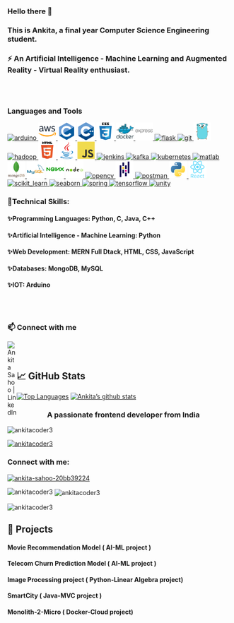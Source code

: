 
### Hello there 👋
### This is Ankita, a final year Computer Science Engineering student.
### ⚡ An Artificial Intelligence - Machine Learning and Augmented Reality - Virtual Reality enthusiast.
</br>
</br>

<!--### I have worked on several projects in the field of AI-ML. During my last few semesters, me and my team built various AI-ML models, like movie recommendation model, telecom churn prediction model, etc. 
### I have also had the opportunity to work on cutting-edge technologies in AI-ML in the various internships. In one of the internships, I built an AI-ML model that will give the logic of the energy production experiments, they were working on, and hence help them in producing excess energy. In another internship, I built an AI-ML model, using Convolution Neural Networks (for image detection and classification). -->

<h3> Languages and Tools </h3>
<p align="left"> <a href="https://www.arduino.cc/" target="_blank" rel="noreferrer"> <img src="https://cdn.worldvectorlogo.com/logos/arduino-1.svg" alt="arduino" width="40" height="40"/> </a> <a href="https://aws.amazon.com" target="_blank" rel="noreferrer"> <img src="https://raw.githubusercontent.com/devicons/devicon/master/icons/amazonwebservices/amazonwebservices-original-wordmark.svg" alt="aws" width="40" height="40"/> </a> <a href="https://www.cprogramming.com/" target="_blank" rel="noreferrer"> <img src="https://raw.githubusercontent.com/devicons/devicon/master/icons/c/c-original.svg" alt="c" width="40" height="40"/> </a> <a href="https://www.w3schools.com/cpp/" target="_blank" rel="noreferrer"> <img src="https://raw.githubusercontent.com/devicons/devicon/master/icons/cplusplus/cplusplus-original.svg" alt="cplusplus" width="40" height="40"/> </a> <a href="https://www.w3schools.com/css/" target="_blank" rel="noreferrer"> <img src="https://raw.githubusercontent.com/devicons/devicon/master/icons/css3/css3-original-wordmark.svg" alt="css3" width="40" height="40"/> </a> <a href="https://www.docker.com/" target="_blank" rel="noreferrer"> <img src="https://raw.githubusercontent.com/devicons/devicon/master/icons/docker/docker-original-wordmark.svg" alt="docker" width="40" height="40"/> </a> <a href="https://expressjs.com" target="_blank" rel="noreferrer"> <img src="https://raw.githubusercontent.com/devicons/devicon/master/icons/express/express-original-wordmark.svg" alt="express" width="40" height="40"/> </a> <a href="https://flask.palletsprojects.com/" target="_blank" rel="noreferrer"> <img src="https://www.vectorlogo.zone/logos/pocoo_flask/pocoo_flask-icon.svg" alt="flask" width="40" height="40"/> </a> <a href="https://git-scm.com/" target="_blank" rel="noreferrer"> <img src="https://www.vectorlogo.zone/logos/git-scm/git-scm-icon.svg" alt="git" width="40" height="40"/> </a> <a href="https://golang.org" target="_blank" rel="noreferrer"> <img src="https://raw.githubusercontent.com/devicons/devicon/master/icons/go/go-original.svg" alt="go" width="40" height="40"/> </a> <a href="https://hadoop.apache.org/" target="_blank" rel="noreferrer"> <img src="https://www.vectorlogo.zone/logos/apache_hadoop/apache_hadoop-icon.svg" alt="hadoop" width="40" height="40"/> </a> <a href="https://www.w3.org/html/" target="_blank" rel="noreferrer"> <img src="https://raw.githubusercontent.com/devicons/devicon/master/icons/html5/html5-original-wordmark.svg" alt="html5" width="40" height="40"/> </a> <a href="https://www.java.com" target="_blank" rel="noreferrer"> <img src="https://raw.githubusercontent.com/devicons/devicon/master/icons/java/java-original.svg" alt="java" width="40" height="40"/> </a> <a href="https://developer.mozilla.org/en-US/docs/Web/JavaScript" target="_blank" rel="noreferrer"> <img src="https://raw.githubusercontent.com/devicons/devicon/master/icons/javascript/javascript-original.svg" alt="javascript" width="40" height="40"/> </a> <a href="https://www.jenkins.io" target="_blank" rel="noreferrer"> <img src="https://www.vectorlogo.zone/logos/jenkins/jenkins-icon.svg" alt="jenkins" width="40" height="40"/> </a> <a href="https://kafka.apache.org/" target="_blank" rel="noreferrer"> <img src="https://www.vectorlogo.zone/logos/apache_kafka/apache_kafka-icon.svg" alt="kafka" width="40" height="40"/> </a> <a href="https://kubernetes.io" target="_blank" rel="noreferrer"> <img src="https://www.vectorlogo.zone/logos/kubernetes/kubernetes-icon.svg" alt="kubernetes" width="40" height="40"/> </a> <a href="https://www.mathworks.com/" target="_blank" rel="noreferrer"> <img src="https://upload.wikimedia.org/wikipedia/commons/2/21/Matlab_Logo.png" alt="matlab" width="40" height="40"/> </a> <a href="https://www.mongodb.com/" target="_blank" rel="noreferrer"> <img src="https://raw.githubusercontent.com/devicons/devicon/master/icons/mongodb/mongodb-original-wordmark.svg" alt="mongodb" width="40" height="40"/> </a> <a href="https://www.mysql.com/" target="_blank" rel="noreferrer"> <img src="https://raw.githubusercontent.com/devicons/devicon/master/icons/mysql/mysql-original-wordmark.svg" alt="mysql" width="40" height="40"/> </a> <a href="https://www.nginx.com" target="_blank" rel="noreferrer"> <img src="https://raw.githubusercontent.com/devicons/devicon/master/icons/nginx/nginx-original.svg" alt="nginx" width="40" height="40"/> </a> <a href="https://nodejs.org" target="_blank" rel="noreferrer"> <img src="https://raw.githubusercontent.com/devicons/devicon/master/icons/nodejs/nodejs-original-wordmark.svg" alt="nodejs" width="40" height="40"/> </a> <a href="https://opencv.org/" target="_blank" rel="noreferrer"> <img src="https://www.vectorlogo.zone/logos/opencv/opencv-icon.svg" alt="opencv" width="40" height="40"/> </a> <a href="https://pandas.pydata.org/" target="_blank" rel="noreferrer"> <img src="https://raw.githubusercontent.com/devicons/devicon/2ae2a900d2f041da66e950e4d48052658d850630/icons/pandas/pandas-original.svg" alt="pandas" width="40" height="40"/> </a> <a href="https://postman.com" target="_blank" rel="noreferrer"> <img src="https://www.vectorlogo.zone/logos/getpostman/getpostman-icon.svg" alt="postman" width="40" height="40"/> </a> <a href="https://www.python.org" target="_blank" rel="noreferrer"> <img src="https://raw.githubusercontent.com/devicons/devicon/master/icons/python/python-original.svg" alt="python" width="40" height="40"/> </a> <a href="https://reactjs.org/" target="_blank" rel="noreferrer"> <img src="https://raw.githubusercontent.com/devicons/devicon/master/icons/react/react-original-wordmark.svg" alt="react" width="40" height="40"/> </a> <a href="https://scikit-learn.org/" target="_blank" rel="noreferrer"> <img src="https://upload.wikimedia.org/wikipedia/commons/0/05/Scikit_learn_logo_small.svg" alt="scikit_learn" width="40" height="40"/> </a> <a href="https://seaborn.pydata.org/" target="_blank" rel="noreferrer"> <img src="https://seaborn.pydata.org/_images/logo-mark-lightbg.svg" alt="seaborn" width="40" height="40"/> </a> <a href="https://spring.io/" target="_blank" rel="noreferrer"> <img src="https://www.vectorlogo.zone/logos/springio/springio-icon.svg" alt="spring" width="40" height="40"/> </a> <a href="https://www.tensorflow.org" target="_blank" rel="noreferrer"> <img src="https://www.vectorlogo.zone/logos/tensorflow/tensorflow-icon.svg" alt="tensorflow" width="40" height="40"/> </a> <a href="https://unity.com/" target="_blank" rel="noreferrer"> <img src="https://www.vectorlogo.zone/logos/unity3d/unity3d-icon.svg" alt="unity" width="40" height="40"/> </a> </p>

###
### 💼Technical Skills:
#### ✨Programming Languages: Python, C, Java, C++
#### ✨Artificial Intelligence - Machine Learning: Python
#### ✨Web Development: MERN Full Dtack, HTML, CSS, JavaScript
#### ✨Databases: MongoDB, MySQL
#### ✨IOT: Arduino



</br>
</br>

<h3> 📫 Connect with me </h3>
<a href="https://www.linkedin.com/in/ankita-sahoo-20bb39224/"><img align="left" src="https://raw.githubusercontent.com/yushi1007/yushi1007/main/images/linkedin.svg" alt="Ankita Sahoo | LinkedIn" width="21px"/></a>
</br>
</br>

###
####
####
<!---💼 Technical Skills

![](https://img.shields.io/badge/Code-React-informational?style=flat&logo=react&color=61DAFB)
![](https://img.shields.io/badge/Code-Redux-informational?style=flat&logo=Redux&color=764ABC)
![](https://img.shields.io/badge/Code-JavaScript-informational?style=flat&logo=JavaScript&color=F7DF1E)
![](https://img.shields.io/badge/Code-Ruby-informational?style=flat&logo=Ruby&color=CC342D)
![](https://img.shields.io/badge/Code-Ruby_on_Rails-informational?style=flat&logo=Ruby-On-Rails&color=CC0000)
![](https://img.shields.io/badge/Code-HTML5-informational?style=flat&logo=HTML5&color=E34F26)
![](https://img.shields.io/badge/Code-PostgreSQL-informational?style=flat&logo=PostgreSQL&color=336791)
![](https://img.shields.io/badge/Code-SQLite-informational?style=flat&logo=SQLite&color=003B57)-->

## 📈 GitHub Stats 

[![Top Languages ](https://github-readme-stats.vercel.app/api/top-langs/?username=ankitacoder3&layout=compact)](https://github.com/ankitacoder3)
[![Ankita’s github stats](https://github-readme-stats.vercel.app/api?username=ankitacoder3)](https://github.com/ankitacoder3)
<!---[![Visitors](https://visitor-badge.glitch.me/badge?page_id=yushi1007.yushi1007)](https://github.com/ankitacoder3)--->



<h3 align="center">A passionate frontend developer from India</h3>

<p align="left"> <img src="https://komarev.com/ghpvc/?username=ankitacoder3&label=Profile%20views&color=0e75b6&style=flat" alt="ankitacoder3" /> </p>

<p align="left"> <a href="https://github.com/ryo-ma/github-profile-trophy"><img src="https://github-profile-trophy.vercel.app/?username=ankitacoder3" alt="ankitacoder3" /></a> </p>

<h3 align="left">Connect with me:</h3>
<p align="left">
<a href="https://linkedin.com/in/ankita-sahoo-20bb39224" target="blank"><img align="center" src="https://raw.githubusercontent.com/rahuldkjain/github-profile-readme-generator/master/src/images/icons/Social/linked-in-alt.svg" alt="ankita-sahoo-20bb39224" height="30" width="40" /></a>
</p>




<p><img align="left" src="https://github-readme-stats.vercel.app/api/top-langs?username=ankitacoder3&show_icons=true&locale=en&layout=compact" alt="ankitacoder3" /></p>

<p>&nbsp;<img align="center" src="https://github-readme-stats.vercel.app/api?username=ankitacoder3&show_icons=true&locale=en" alt="ankitacoder3" /></p>

<p><img align="center" src="https://github-readme-streak-stats.herokuapp.com/?user=ankitacoder3&" alt="ankitacoder3" /></p>

## 🔭 Projects 
#### Movie Recommendation Model ( AI-ML project )
#### Telecom Churn Prediction Model ( AI-ML project ) 
#### Image Processing project ( Python-Linear Algebra project)
#### SmartCity ( Java-MVC project ) 
#### Monolith-2-Micro ( Docker-Cloud project)
###
</br>
</br>

<!--
**ankitacoder3/ANKITACODER3** is a ✨ _special_ ✨ repository because its `README.md` (this file) appears on your GitHub profile.

Here are some ideas to get you started:

- 🔭 I’m currently working on ...
- 🌱 I’m currently learning ...
- 👯 I’m looking to collaborate on ...
- 🤔 I’m looking for help with ...
- 💬 Ask me about ...
- 📫 How to reach me: ...
- 😄 Pronouns: ...
- ⚡ Fun fact: ..

 🔭 🌱 💬 📫 😄 ⚡

-->
